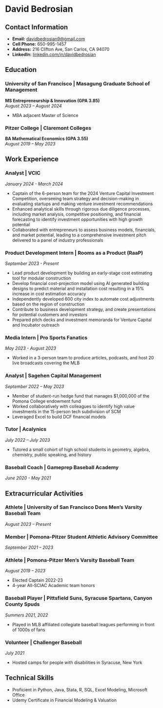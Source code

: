 # David Bedrosian

## Contact Information
- **Email:** [davidbedrosian9@gmail.com](mailto:davidbedrosian9@gmail.com)
- **Cell Phone:** 650-995-1457
- **Address:** 216 Clifton Ave, San Carlos, CA 94070
- **LinkedIn:** [linkedin.com/in/davidbedrosian](https://www.linkedin.com/in/davidbedrosian/)

## Education

### University of San Francisco | Masagung Graduate School of Management
**MS Entrepreneurship & Innovation (GPA 3.85)**  
*August 2023 – August 2024*  
- MBA adjacent Master of Science

### Pitzer College | Claremont Colleges
**BA Mathematical Economics (GPA 3.55)**  
*August 2019 – May 2023*  

## Work Experience

### Analyst | VCIC
*January 2024 - March 2024*  
- Captain of the 6-person team for the 2024 Venture Capital Investment Competition, overseeing team strategy and decision-making in evaluating startups and making venture investment recommendations
- Enhanced analytical skills through rigorous due diligence processes, including market analysis, competitive positioning, and financial forecasting to identify investment opportunities with high growth potential
- Collaborated with entrepreneurs to assess business models, financials, and market potential, leading to a comprehensive investment pitch delivered to a panel of industry professionals

### Product Development Intern | Rooms as a Product (RaaP)
*September 2023 - Present*  
- Lead product development by building an early-stage cost estimating tool for modular construction
- Develop financial cost-projection model using AI generated building designs to predict material and installation cost resulting in a 15% increase in cost estimation accuracy
- Independently developed 600 city index to automate cost adjustments based on the region of construction
- Contribute to business development strategy, and create presentations for potential customers and investors
- Prepared pitch decks and investment memoranda for Venture Capital and Incubator outreach  

### Media Intern | Pro Sports Fanatics
*May 2023 - August 2023*  
- Worked in a 3-person team to produce articles, podcasts, and host 20 live broadcasts covering the MLB  

### Analyst | Sagehen Capital Management
*September 2022 – May 2023*  
- Member of student-run hedge fund that manages $1,000,000 of the Pomona College endowment fund
- Worked collaboratively with colleagues to identify high value investments in the 15-person tech subdivision of SCM
- Leveraged Excel to build DCF financial models  

### Tutor | Acalynics
*July 2022 – July 2023*  
- Tutored a small cohort of high school students in geometry, algebra, chemistry, public speaking, and history  

### Baseball Coach | Gameprep Baseball Academy
*June 2020 - May 2021*  

## Extracurricular Activities

### Athlete | University of San Francisco Dons Men’s Varsity Baseball Team
*August 2023 – Present*

### Member | Pomona-Pitzer Student Athletic Advisory Committee
*September 2021 – 2023*

### Athlete | Pomona-Pitzer Men’s Varsity Baseball Team
*August 2019 – 2023*  
- Elected Captain 2022-23
- 4-year All-SCIAC Academic team honors

### Baseball Player | Pittsfield Suns, Syracuse Spartans, Canyon County Spuds
*Summers 2021, 2022*  
- Played in MLB affiliated collegiate baseball leagues performing in front of 1000s of fans  

### Volunteer | Challenger Baseball
*July 2021*  
- Hosted camps for people with disabilities in Syracuse, New York  

## Technical Skills
- Proficient in Python, Java, Stata, R, SQL, Excel Modeling, Microsoft Office
- Udemy Certificate in Financial Modeling & Valuation

